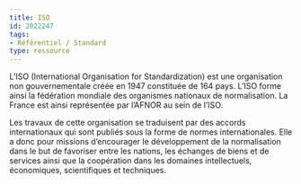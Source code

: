 ```yaml
---
title: ISO
id: 2022247
tags:
- Référentiel / Standard
type: ressource
---
```


L’ISO (International Organisation for Standardization) est une organisation non gouvernementale créée en 1947 constituée de 164 pays. L’ISO forme ainsi la fédération mondiale des organismes nationaux de normalisation. La France est ainsi représentée par l’AFNOR au sein de l’ISO.

Les travaux de cette organisation se traduisent par des accords internationaux qui sont publiés sous la forme de normes internationales. Elle a donc pour missions d’encourager le développement de la normalisation dans le but de favoriser entre les nations, les échanges de biens et de services ainsi que la coopération dans les domaines intellectuels, économiques, scientifiques et techniques.

